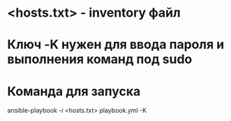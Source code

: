 # <hosts.txt> - inventory файл 
# Ключ -K нужен для ввода пароля и выполнения команд под sudo 

# Команда для запуска
ansible-playbook -i <hosts.txt> playbook.yml -K
